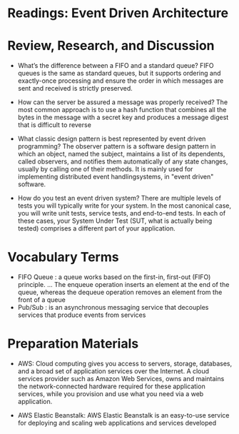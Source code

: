 
# Readings: Event Driven Architecture



# Review, Research, and Discussion

- What’s the difference between a FIFO and a standard queue?
FIFO queues is the same as standard queues, but it supports ordering and exactly-once processing and ensure the order in which messages are sent and received is strictly preserved.

- How can the server be assured a message was properly received?
The most common approach is to use a hash function that combines all the bytes in the message with a secret key and produces a message digest that is difficult to reverse

- What classic design pattern is best represented by event driven programming?
The observer pattern is a software design pattern in which an object, named the subject, maintains a list of its dependents, called observers, and notifies them automatically of any state changes, usually by calling one of their methods. It is mainly used for implementing distributed event handlingsystems, in "event driven" software.

- How do you test an event driven system?
 There are multiple levels of tests you will typically write for your system. In the most canonical case, you will write unit tests, service tests, and end-to-end tests. In each of these cases, your System Under Test (SUT, what is actually being tested) comprises a different part of your application.



# Vocabulary Terms

- FIFO Queue : a queue works based on the first-in, first-out (FIFO) principle. ... The enqueue operation inserts an element at the end of the queue, whereas the dequeue operation removes an element from the front of a queue
- Pub/Sub : is an asynchronous messaging service that decouples services that produce events from services


# Preparation Materials

- AWS: Cloud computing gives you access to servers, storage, databases, and a broad set of application services over the Internet. A cloud services provider such as Amazon Web Services, owns and maintains the network-connected hardware required for these application services, while you provision and use what you need via a web application.

- AWS Elastic Beanstalk: AWS Elastic Beanstalk is an easy-to-use service for deploying and scaling web applications and services developed

